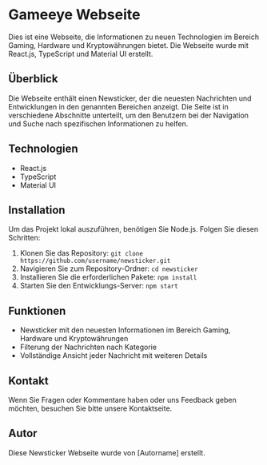 # Gameeye Webseite

Dies ist eine Webseite, die Informationen zu neuen Technologien im Bereich Gaming, Hardware und Kryptowährungen bietet. Die Webseite wurde mit React.js, TypeScript und Material UI erstellt.

## Überblick
Die Webseite enthält einen Newsticker, der die neuesten Nachrichten und Entwicklungen in den genannten Bereichen anzeigt. Die Seite ist in verschiedene Abschnitte unterteilt, um den Benutzern bei der Navigation und Suche nach spezifischen Informationen zu helfen.

## Technologien
- React.js
- TypeScript
- Material UI

## Installation
Um das Projekt lokal auszuführen, benötigen Sie Node.js. Folgen Sie diesen Schritten:

1. Klonen Sie das Repository: `git clone https://github.com/username/newsticker.git`
2. Navigieren Sie zum Repository-Ordner: `cd newsticker`
3. Installieren Sie die erforderlichen Pakete: `npm install`
4. Starten Sie den Entwicklungs-Server: `npm start`

## Funktionen
- Newsticker mit den neuesten Informationen im Bereich Gaming, Hardware und Kryptowährungen
- Filterung der Nachrichten nach Kategorie
- Vollständige Ansicht jeder Nachricht mit weiteren Details

## Kontakt
Wenn Sie Fragen oder Kommentare haben oder uns Feedback geben möchten, besuchen Sie bitte unsere Kontaktseite.

## Autor
Diese Newsticker Webseite wurde von [Autorname] erstellt.

